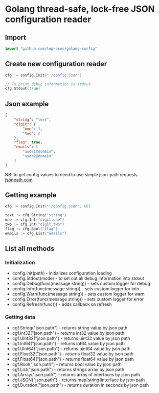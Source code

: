 # Golang thread-safe, lock-free JSON configuration reader

## Import
```go
import "github.com/leprosus/golang-config"
```

## Create new configuration reader

```go
cfg := config.Init("./config.json")

// To print debug information in stdout
cfg.Stdout(true)
```

## Json example

```json
{
    "string": "text",
    "digit": {
        "one": 1,
        "two": 2
    },
    "flag": true,
    "emails": [
        "user1@domain",
        "user2@domain"
    ]
}
```

NB: to get config values to need to use simple json-path requests [jsonpath.com](http://jsonpath.com)

## Getting example

```go
cfg := config.Init("./config.json", 60)

text := cfg.String("string")
one := cfg.Int("digit.one")
two := cfg.Int("digit.two")
flag := cfg.Bool("flag")
emails := cfg.List("emails")
```

## List all methods

### Initialization

* config.Init(path) - initializes configuration loading
* config.Stdout(mode) - to set out all debug information into stdout
* config.Debug(func(message string)) - sets custom logger for debug
* config.Info(func(message string)) - sets custom logger for info
* config.Warn(func(message string)) - sets custom logger for warn
* config.Error(func(message string)) - sets custom logger for error
* config.Refresh(func()) - adds callback on refresh

### Getting data

* cgf.String("json.path") - returns string value by json path
* cgf.Int32("json.path") - returns int32 value by json path
* cgf.UInt32("json.path") - returns uint32 value by json path
* cgf.Int64("json.path") - returns int64 value by json path
* cgf.UInt64("json.path") - returns uint64 value by json path
* cgf.Float32("json.path") - returns float32 value by json path
* cgf.Float64("json.path") - returns float64 value by json path
* cgf.Bool("json.path") - returns bool value by json path
* cgf.List("json.path") - returns strings array by json path
* cgf.Array("json.path") - returns array of interfaces by json path
* cgf.JSON("json.path") - returns map[string]interface by json path
* cgf.Duration("json.path") - returns duration in seconds by json path